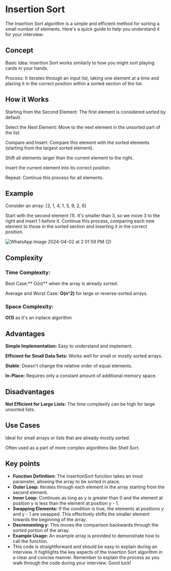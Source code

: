 #  Insertion Sort

The Insertion Sort algorithm is a simple and efficient method for sorting a small number of elements. Here's a quick guide to help you understand it for your interview:

## Concept

Basic Idea: Insertion Sort works similarly to how you might sort playing cards in your hands.

Process: It iterates through an input list, taking one element at a time and placing it in the correct position within a sorted section of the list.

## How it Works

Starting from the Second Element: The first element is considered sorted by default.

Select the Next Element: Move to the next element in the unsorted part of the list.

Compare and Insert: Compare this element with the sorted elements (starting from the largest sorted element).

Shift all elements larger than the current element to the right.

Insert the current element into its correct position.

Repeat: Continue this process for all elements.

## Example

Consider an array: [3, 1, 4, 1, 5, 9, 2, 6]

Start with the second element (1).
It's smaller than 3, so we move 3 to the right and insert 1 before it.
Continue this process, comparing each new element to those in the sorted section and inserting it in the correct position.

![WhatsApp Image 2024-04-02 at 2 01 59 PM (2)](https://github.com/devashree-shukla/DSAlgoExpedition/assets/38584944/6ef88cfb-aaa7-41ea-b42e-2d6c79f2f5f2)


## Complexity

### Time Complexity:

Best Case:** O(n)** when the array is already sorted.

Average and Worst Case: **O(n^2)** for large or reverse-sorted arrays.

### Space Complexity:

**O(1)** as it's an inplace algorithm

## Advantages

**Simple Implementation:** Easy to understand and implement.

**Efficient for Small Data Sets:** Works well for small or mostly sorted arrays.

**Stable**: Doesn't change the relative order of equal elements.

**In-Place:** Requires only a constant amount of additional memory space.


## Disadvantages

**Not Efficient for Large Lists:** The time complexity can be high for large unsorted lists.

## Use Cases

Ideal for small arrays or lists that are already mostly sorted.

Often used as a part of more complex algorithms like Shell Sort.


## Key points

- **Function Definition:** The insertionSort function takes an inout parameter, allowing the array to be sorted in place.
- **Outer Loop:** Iterates through each element in the array starting from the second element.
- **Inner Loop:** Continues as long as y is greater than 0 and the element at position y is less than the element at position y - 1.
- **Swapping Elements:** If the condition is true, the elements at positions y and y - 1 are swapped. This effectively shifts the smaller element towards the beginning of the array.
- **Decrementing y**: This moves the comparison backwards through the sorted portion of the array.
- **Example Usage:** An example array is provided to demonstrate how to call the function.
- This code is straightforward and should be easy to explain during an interview. It highlights the key aspects of the Insertion Sort algorithm in a clear and concise manner. Remember to explain the process as you walk through the code during your interview. Good luck!






